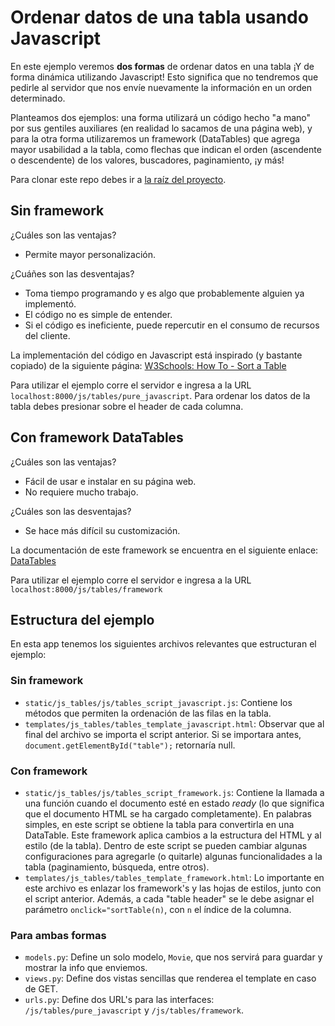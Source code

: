 # Ordenar datos de una tabla usando Javascript
En este ejemplo veremos **dos formas** de ordenar datos en una tabla ¡Y de forma dinámica utilizando Javascript! Esto significa que no tendremos que pedirle al servidor que nos envíe nuevamente la información en un orden determinado.

Planteamos dos ejemplos: una forma utilizará un código hecho "a mano" por sus gentiles auxiliares (en realidad lo sacamos de una página web), y para la otra forma utilizaremos un framework (DataTables) que agrega mayor usabilidad a la tabla, como flechas que indican el orden (ascendente o descendente) de los valores, buscadores, paginamiento, ¡y más!

Para clonar este repo debes ir a [la raíz del proyecto](https://github.com/Aux-Ing-1/Inicio-Proyectos).

## Sin framework
¿Cuáles son las ventajas?
- Permite mayor personalización.

¿Cuáñes son las desventajas?
- Toma tiempo programando y es algo que probablemente alguien ya implementó.
- El código no es simple de entender.
- Si el código es ineficiente, puede repercutir en el consumo de recursos del cliente.

La implementación del código en Javascript está inspirado (y bastante copiado) de la siguiente página: [W3Schools: How To - Sort a Table](https://www.w3schools.com/howto/howto_js_sort_table.asp)

Para utilizar el ejemplo corre el servidor e ingresa a la URL `localhost:8000/js/tables/pure_javascript`. Para ordenar los datos de la tabla debes presionar sobre el header de cada columna.


## Con framework DataTables
¿Cuáles son las ventajas?
- Fácil de usar e instalar en su página web.
- No requiere mucho trabajo.

¿Cuáles son las desventajas?
- Se hace más difícil su customización.

La documentación de este framework se encuentra en el siguiente enlace: [DataTables](datatables.net)

Para utilizar el ejemplo corre el servidor e ingresa a la URL `localhost:8000/js/tables/framework`


## Estructura del ejemplo
En esta app tenemos los siguientes archivos relevantes que estructuran el ejemplo:

### Sin framework
- `static/js_tables/js/tables_script_javascript.js`: Contiene los métodos que permiten la ordenación de las filas en la tabla. 
- `templates/js_tables/tables_template_javascript.html`: Observar que al final del archivo se importa el script anterior. Si se importara antes, `document.getElementById("table");` retornaría null.

### Con framework
- `static/js_tables/js/tables_script_framework.js`: Contiene la llamada a una función cuando el documento esté en estado *ready* (lo que significa que el documento HTML se ha cargado completamente). En palabras simples, en este script se obtiene la tabla para convertirla en una DataTable. Este framework aplica cambios a la estructura del HTML y al estilo (de la tabla). Dentro de este script se pueden cambiar algunas configuraciones para agregarle (o quitarle) algunas funcionalidades a la tabla (paginamiento, búsqueda, entre otros).
- `templates/js_tables/tables_template_framework.html`: Lo importante en este archivo es enlazar los framework's y las hojas de estilos, junto con el script anterior. Además, a cada "table header" se le debe asignar el parámetro `onclick="sortTable(n)`, con `n` el índice de la columna.

### Para ambas formas
- `models.py`: Define un solo modelo, `Movie`, que nos servirá para guardar y mostrar la info que enviemos.
- `views.py`: Define dos vistas sencillas que renderea el template en caso de GET.
- `urls.py`: Define dos URL's para las interfaces: `/js/tables/pure_javascript` y `/js/tables/framework`.